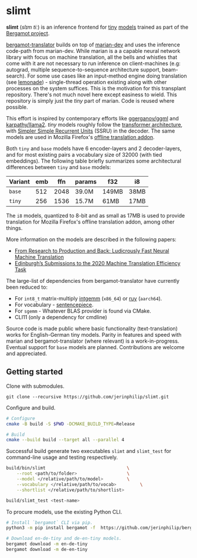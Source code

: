 # slimt

**slimt** (_slɪm tiː_) is an inference frontend for
[tiny](https://github.com/browsermt/students/tree/master/deen/ende.student.tiny11)
[models](https://github.com/browsermt/students) trained as part of the
[Bergamot project](https://browser.mt/).

[bergamot-translator](https://github.com/browsermt/bergamot-translator/) builds
on top of [marian-dev](https://github.com/marian-nmt/marian-dev) and uses the
inference code-path from marian-dev. While marian is a a capable neural network
library with focus on machine translation, all the bells and whistles that come
with it are not necessary to run inference on client-machines (e.g: autograd,
multiple sequence-to-sequence architecture support, beam-search). For some use
cases like an input-method engine doing translation (see
[lemonade](https://github.com/jerinphilip/lemonade)) - single-thread operation
existing along with other processes on the system suffices. This is the
motivation for this transplant repository. There's not much novel here except
easiness to wield. This repository is simply just the _tiny_ part of marian.
Code is reused where possible.

This effort is inspired by contemporary efforts like
[ggerganov/ggml](https://github.com/ggerganov/ggml) and
[karpathy/llama2](https://github.com/karpathy/llama2.c). _tiny_ models roughly
follow the [transformer architecture](https://arxiv.org/abs/1706.03762), with
[Simpler Simple Recurrent Units](https://aclanthology.org/D19-5632/) (SSRU) in
the decoder. The same models are used in Mozilla Firefox's [offline translation
addon](https://addons.mozilla.org/en-US/firefox/addon/firefox-translations/).

Both `tiny` and `base` models have 6 encoder-layers and 2 decoder-layers, and
for most existing pairs a vocabulary size of 32000 (with tied embeddings). The
following table briefly summarizes some architectural differences between
`tiny` and `base` models:

| Variant | emb | ffn  | params | f32   | i8   |
| ------- | --- | ---  | ------ | ----- | ---- |
| `base`  | 512 | 2048 | 39.0M  | 149MB | 38MB |
| `tiny`  | 256 | 1536 | 15.7M  | 61MB  | 17MB |

The `i8` models, quantized to 8-bit and as small as 17MB is used to provide
translation for Mozilla Firefox's offline translation addon, among other
things.

More information on the models are described in the following papers:

* [From Research to Production and Back: Ludicrously Fast Neural Machine Translation](https://aclanthology.org/D19-5632)
* [Edinburgh’s Submissions to the 2020 Machine Translation Efficiency Task](https://aclanthology.org/2020.ngt-1.26/)


The large-list of dependencies from bergamot-translator have currently been
reduced to:

* For `int8_t` matrix-multiply [intgemm](https://github.com/kpu/intgemm) (`x86_64`) or
  [ruy](https://github.com/google/ruy) (`aarch64`).
* For vocabulary - [sentencepiece](https://github.com/browsermt/sentencepiece). 
* For `sgemm` - Whatever BLAS provider is found via CMake. 
* CLI11 (only a dependency for cmdline) 

Source code is made public where basic functionality (text-translation) works
for English-German tiny models. Parity in features and speed with marian and
bergamot-translator (where relevant) is a work-in-progress. Eventual support for
`base` models are planned. Contributions are welcome and appreciated.



## Getting started

Clone with submodules.

```
git clone --recursive https://github.com/jerinphilip/slimt.git
```

Configure and build.

```bash
# Configure
cmake -B build -S $PWD -DCMAKE_BUILD_TYPE=Release 

# Build
cmake --build build --target all --parallel 4
```

Successful build generate two executables `slimt` and `slimt_test` for
command-line usage and testing respectively.

```bash
build/bin/slimt                               \
    --root <path/to/folder>                   \
    --model </relative/path/to/model>         \
    --vocabulary </relative/path/to/vocab>         \
    --shortlist </relative/path/to/shortlist>

build/slimt_test <test-name>
```

To procure models, use the existing Python CLI.

```bash
# Install `bergamot` CLI via pip.
python3 -m pip install bergamot -f  https://github.com/jerinphilip/bergamot-translator/releases/expanded_assets/latest

# Download en-de-tiny and de-en-tiny models.
bergamot download -m en-de-tiny
bergamot download -m de-en-tiny
```
